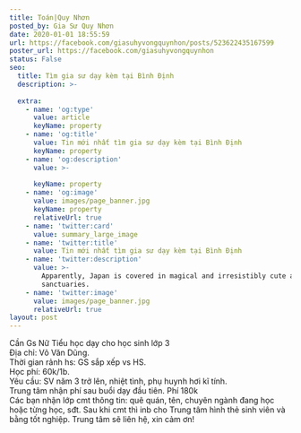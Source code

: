 ```yaml
---
title: Toán|Quy Nhơn
posted_by: Gia Sư Quy Nhơn
date: 2020-01-01 18:55:59
url: https://facebook.com/giasuhyvongquynhon/posts/523622435167599
poster_url: https://facebook.com/giasuhyvongquynhon
status: False
seo:
  title: Tìm gia sư dạy kèm tại Bình Định
  description: >-
    
  extra:
    - name: 'og:type'
      value: article
      keyName: property
    - name: 'og:title'
      value: Tin mới nhất tìm gia sư dạy kèm tại Bình Định
      keyName: property
    - name: 'og:description'
      value: >-
        
      keyName: property
    - name: 'og:image'
      value: images/page_banner.jpg
      keyName: property
      relativeUrl: true
    - name: 'twitter:card'
      value: summary_large_image
    - name: 'twitter:title'
      value: Tin mới nhất tìm gia sư dạy kèm tại Bình Định
    - name: 'twitter:description'
      value: >-
        Apparently, Japan is covered in magical and irresistibly cute animal
        sanctuaries.
    - name: 'twitter:image'
      value: images/page_banner.jpg
      relativeUrl: true
layout: post
---
```

Cần Gs Nữ Tiểu học dạy cho học sinh lớp 3<br>Địa chỉ: Võ Văn Dũng.<br>Thời gian rảnh hs: GS sắp xếp vs HS.<br>Học phí: 60k/1b.<br>Yêu cầu: SV năm 3 trở lên, nhiệt tình, phụ huynh hơi kĩ tính.<br>Trung tâm nhận phí sau buổi dạy đầu tiên. Phí 180k<br>Các bạn nhận lớp cmt thông tin: quê quán, tên, chuyên ngành đang học hoặc từng học, sđt. Sau khi cmt thì inb cho Trung tâm hình thẻ sinh viên và bằng tốt nghiệp. Trung tâm sẽ liên hệ, xin cảm ơn!
